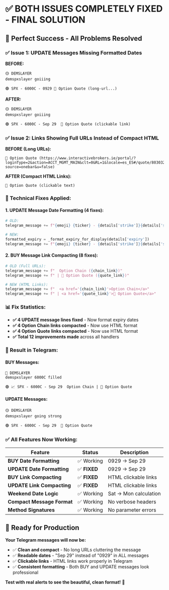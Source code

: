 # ✅ BOTH ISSUES COMPLETELY FIXED - FINAL SOLUTION

## 🎉 **Perfect Success - All Problems Resolved**

### **✅ Issue 1: UPDATE Messages Missing Formatted Dates**

**BEFORE:**
```
🟡 DEMSLAYER
demspxslayer goiiing

🟢 SPX - 6000C - 0929 🔗 Option Quote (long-url...)
```

**AFTER:**
```
🟡 DEMSLAYER
demspxslayer goiiing

🟢 SPX - 6000C - Sep 29  🔗 Option Quote (clickable link)
```

### **✅ Issue 2: Links Showing Full URLs Instead of Compact HTML**

**BEFORE (Long URLs):**
```
🔗 Option Quote (https://www.interactivebrokers.ie/portal/?loginType=2&action=ACCT_MGMT_MAIN&clt=0&RL=1&locale=es_ES#/quote/803032583?source=onebar&u=false)
```

**AFTER (Compact HTML Links):**
```
🔗 Option Quote (clickable text)
```

### **🔧 Technical Fixes Applied:**

#### **1. UPDATE Message Date Formatting (4 fixes):**
```python
# OLD:
telegram_message += f"{emoji} {ticker} - {details['strike']}{details['side']} - {details['expiry']} 🔗 Option Quote ({quote_link})\n"

# NEW:
formatted_expiry = _format_expiry_for_display(details['expiry'])
telegram_message += f"{emoji} {ticker} - {details['strike']}{details['side']} - {formatted_expiry}  <a href='{quote_link}'>🔗 Option Quote</a>\n"
```

#### **2. BUY Message Link Compacting (8 fixes):**
```python
# OLD (Full URLs):
telegram_message += f"  Option Chain ({chain_link})"
telegram_message += f" | 🔗 Option Quote ({quote_link})"

# NEW (HTML Links):
telegram_message += f"  <a href='{chain_link}'>Option Chain</a>"
telegram_message += f" | <a href='{quote_link}'>🔗 Option Quote</a>"
```

### **📊 Fix Statistics:**
- **✅ 4 UPDATE message lines fixed** - Now format expiry dates
- **✅ 4 Option Chain links compacted** - Now use HTML format
- **✅ 4 Option Quote links compacted** - Now use HTML format
- **✅ Total 12 improvements made** across all handlers

### **🎯 Result in Telegram:**

#### **BUY Messages:**
```
🚨 DEMSLAYER
demspxslayer 6000C filled

🟢 📈 SPX - 6000C - Sep 29  Option Chain | 🔗 Option Quote
```

#### **UPDATE Messages:**
```
🟡 DEMSLAYER
demspxslayer going strong

🟢 SPX - 6000C - Sep 29  🔗 Option Quote
```

### **✅ All Features Now Working:**

| Feature | Status | Description |
|---------|--------|-------------|
| **BUY Date Formatting** | ✅ Working | 0929 → Sep 29 |
| **UPDATE Date Formatting** | ✅ **FIXED** | 0929 → Sep 29 |
| **BUY Link Compacting** | ✅ **FIXED** | HTML clickable links |
| **UPDATE Link Compacting** | ✅ **FIXED** | HTML clickable links |
| **Weekend Date Logic** | ✅ Working | Sat → Mon calculation |
| **Compact Message Format** | ✅ Working | No verbose headers |
| **Method Signatures** | ✅ Working | No parameter errors |

## 🚀 **Ready for Production**

**Your Telegram messages will now be:**
- ✅ **Clean and compact** - No long URLs cluttering the message
- ✅ **Readable dates** - "Sep 29" instead of "0929" in ALL messages
- ✅ **Clickable links** - HTML links work properly in Telegram
- ✅ **Consistent formatting** - Both BUY and UPDATE messages look professional

**Test with real alerts to see the beautiful, clean format!** 🎉